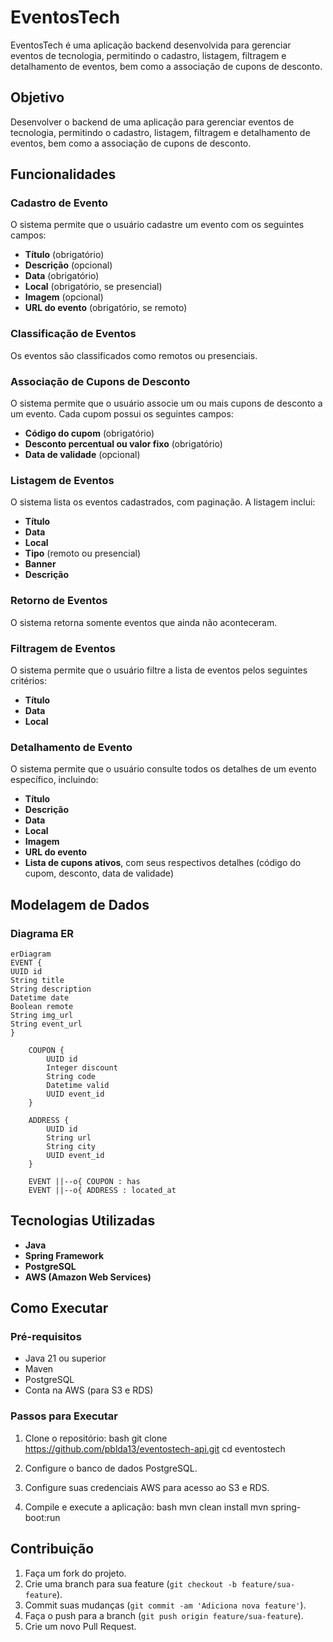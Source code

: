 # EventosTech

EventosTech é uma aplicação backend desenvolvida para gerenciar eventos de tecnologia, permitindo o cadastro, listagem, filtragem e detalhamento de eventos, bem como a associação de cupons de desconto.

## Objetivo

Desenvolver o backend de uma aplicação para gerenciar eventos de tecnologia, permitindo o cadastro, listagem, filtragem e detalhamento de eventos, bem como a associação de cupons de desconto.

## Funcionalidades

### Cadastro de Evento

O sistema permite que o usuário cadastre um evento com os seguintes campos:
- **Título** (obrigatório)
- **Descrição** (opcional)
- **Data** (obrigatório)
- **Local** (obrigatório, se presencial)
- **Imagem** (opcional)
- **URL do evento** (obrigatório, se remoto)

### Classificação de Eventos

Os eventos são classificados como remotos ou presenciais.

### Associação de Cupons de Desconto

O sistema permite que o usuário associe um ou mais cupons de desconto a um evento. Cada cupom possui os seguintes campos:
- **Código do cupom** (obrigatório)
- **Desconto percentual ou valor fixo** (obrigatório)
- **Data de validade** (opcional)

### Listagem de Eventos

O sistema lista os eventos cadastrados, com paginação. A listagem inclui:
- **Título**
- **Data**
- **Local**
- **Tipo** (remoto ou presencial)
- **Banner**
- **Descrição**

### Retorno de Eventos

O sistema retorna somente eventos que ainda não aconteceram.

### Filtragem de Eventos

O sistema permite que o usuário filtre a lista de eventos pelos seguintes critérios:
- **Título**
- **Data**
- **Local**

### Detalhamento de Evento

O sistema permite que o usuário consulte todos os detalhes de um evento específico, incluindo:
- **Título**
- **Descrição**
- **Data**
- **Local**
- **Imagem**
- **URL do evento**
- **Lista de cupons ativos**, com seus respectivos detalhes (código do cupom, desconto, data de validade)

## Modelagem de Dados

### Diagrama ER

```mermaid
erDiagram
EVENT {
UUID id
String title
String description
Datetime date
Boolean remote
String img_url
String event_url
}

    COUPON {
        UUID id
        Integer discount
        String code
        Datetime valid
        UUID event_id
    }

    ADDRESS {
        UUID id
        String url
        String city
        UUID event_id
    }

    EVENT ||--o{ COUPON : has
    EVENT ||--o{ ADDRESS : located_at

```
## Tecnologias Utilizadas

- **Java**
- **Spring Framework**
- **PostgreSQL**
- **AWS (Amazon Web Services)**

## Como Executar

### Pré-requisitos

- Java 21 ou superior
- Maven
- PostgreSQL
- Conta na AWS (para S3 e RDS)

### Passos para Executar

1. Clone o repositório:
   bash
   git clone https://github.com/pblda13/eventostech-api.git
   cd eventostech


2. Configure o banco de dados PostgreSQL.

3. Configure suas credenciais AWS para acesso ao S3 e RDS.

4. Compile e execute a aplicação:
   bash
   mvn clean install
   mvn spring-boot:run


## Contribuição

1. Faça um fork do projeto.
2. Crie uma branch para sua feature (`git checkout -b feature/sua-feature`).
3. Commit suas mudanças (`git commit -am 'Adiciona nova feature'`).
4. Faça o push para a branch (`git push origin feature/sua-feature`).
5. Crie um novo Pull Request.
